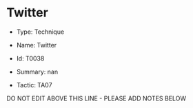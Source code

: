 # Twitter

* Type: Technique

* Name: Twitter

* Id: T0038

* Summary: nan

* Tactic: TA07

DO NOT EDIT ABOVE THIS LINE - PLEASE ADD NOTES BELOW
